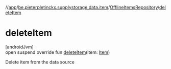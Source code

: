//[app](../../../index.md)/[be.pieterpletinckx.supplystorage.data.item](../index.md)/[OfflineItemsRepository](index.md)/[deleteItem](delete-item.md)

# deleteItem

[androidJvm]\
open suspend override fun [deleteItem](delete-item.md)(item: [Item](../-item/index.md))

Delete item from the data source
